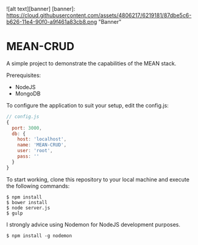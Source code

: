 ![alt text][banner]
[banner]: https://cloud.githubusercontent.com/assets/4806217/6219181/87dbe5c6-b626-11e4-90f0-a9f461a83cb8.png "Banner"

# MEAN-CRUD
A simple project to demonstrate the capabilities of the MEAN stack.

Prerequisites:
- NodeJS
- MongoDB 

To configure the application to suit your setup, edit the config.js:

```javascript
// config.js
{
  port: 3000,
  db: {
    host: 'localhost',
    name: 'MEAN-CRUD',
    user: 'root',
    pass: ''
  }
}
```

To start working, clone this repository to your local machine and execute the following commands:

```
$ npm install
$ bower install
$ node server.js
$ gulp
```

I strongly advice using Nodemon for NodeJS development purposes. 

```
$ npm install -g nodemon
```
